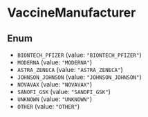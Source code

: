 # VaccineManufacturer

## Enum

* `BIONTECH_PFIZER` (value: `"BIONTECH_PFIZER"`)
* `MODERNA` (value: `"MODERNA"`)
* `ASTRA_ZENECA` (value: `"ASTRA_ZENECA"`)
* `JOHNSON_JOHNSON` (value: `"JOHNSON_JOHNSON"`)
* `NOVAVAX` (value: `"NOVAVAX"`)
* `SANOFI_GSK` (value: `"SANOFI_GSK"`)
* `UNKNOWN` (value: `"UNKNOWN"`)
* `OTHER` (value: `"OTHER"`)
